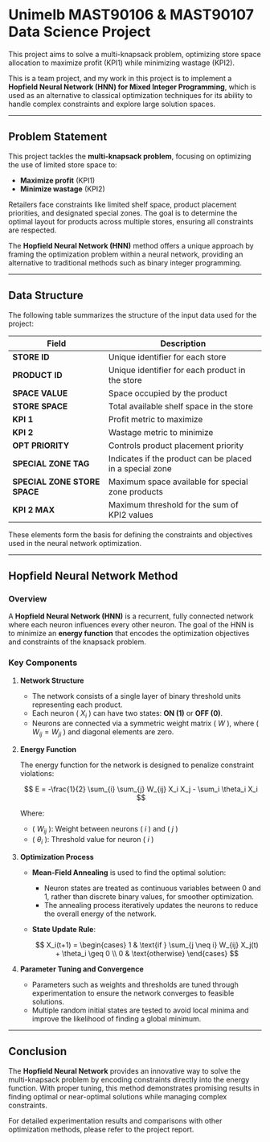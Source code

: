# Unimelb MAST90106 & MAST90107 Data Science Project

This project aims to solve a multi-knapsack problem, optimizing store space allocation to maximize profit (KPI1) while minimizing wastage (KPI2).

This is a team project, and my work in this project is to implement a **Hopfield Neural Network (HNN) for Mixed Integer Programming**, which is used as an alternative to classical optimization techniques for its ability to handle complex constraints and explore large solution spaces.

---

## Problem Statement

This project tackles the **multi-knapsack problem**, focusing on optimizing the use of limited store space to:

- **Maximize profit** (KPI1)
- **Minimize wastage** (KPI2)

Retailers face constraints like limited shelf space, product placement priorities, and designated special zones. The goal is to determine the optimal layout for products across multiple stores, ensuring all constraints are respected.

The **Hopfield Neural Network (HNN)** method offers a unique approach by framing the optimization problem within a neural network, providing an alternative to traditional methods such as binary integer programming.

---

## Data Structure

The following table summarizes the structure of the input data used for the project:

| **Field**                    | **Description**                                    |
| ---------------------------------- | -------------------------------------------------------- |
| **STORE ID**                 | Unique identifier for each store                         |
| **PRODUCT ID**               | Unique identifier for each product in the store          |
| **SPACE VALUE**              | Space occupied by the product                            |
| **STORE SPACE**              | Total available shelf space in the store                 |
| **KPI 1**                    | Profit metric to maximize                                |
| **KPI 2**                    | Wastage metric to minimize                               |
| **OPT PRIORITY**             | Controls product placement priority                      |
| **SPECIAL ZONE TAG**         | Indicates if the product can be placed in a special zone |
| **SPECIAL ZONE STORE SPACE** | Maximum space available for special zone products        |
| **KPI 2 MAX**                | Maximum threshold for the sum of KPI2 values             |

These elements form the basis for defining the constraints and objectives used in the neural network optimization.

---

## Hopfield Neural Network Method

### Overview

A **Hopfield Neural Network (HNN)** is a recurrent, fully connected network where each neuron influences every other neuron. The goal of the HNN is to minimize an **energy function** that encodes the optimization objectives and constraints of the knapsack problem.

### Key Components

1. **Network Structure**

   - The network consists of a single layer of binary threshold units representing each product.
   - Each neuron \( $X_i$ \) can have two states: **ON (1)** or **OFF (0)**.
   - Neurons are connected via a symmetric weight matrix \( $W$ \), where \( $W_{ij} = W_{ji}$ ) and diagonal elements are zero.
2. **Energy Function**

   The energy function for the network is designed to penalize constraint violations:

   $$
   E = -\frac{1}{2} \sum_{i} \sum_{j} W_{ij} X_i X_j - \sum_i \theta_i X_i
   $$

   Where:

   - \( $W_{ij}$ \): Weight between neurons \( $i$ \) and \( $j$ \)
   - \( $\theta_i$ \): Threshold value for neuron \( $i$ \)
3. **Optimization Process**

   - **Mean-Field Annealing** is used to find the optimal solution:

     - Neuron states are treated as continuous variables between 0 and 1, rather than discrete binary values, for smoother optimization.
     - The annealing process iteratively updates the neurons to reduce the overall energy of the network.
   - **State Update Rule**:

     $$
     X_i(t+1) = 
          \begin{cases}
          1 & \text{if } \sum_{j \neq i} W_{ij} X_j(t) + \theta_i \geq 0 \\
          0 & \text{otherwise}
          \end{cases}
     $$
4. **Parameter Tuning and Convergence**

   - Parameters such as weights and thresholds are tuned through experimentation to ensure the network converges to feasible solutions.
   - Multiple random initial states are tested to avoid local minima and improve the likelihood of finding a global minimum.

---

## Conclusion

The **Hopfield Neural Network** provides an innovative way to solve the multi-knapsack problem by encoding constraints directly into the energy function. With proper tuning, this method demonstrates promising results in finding optimal or near-optimal solutions while managing complex constraints.

For detailed experimentation results and comparisons with other optimization methods, please refer to the project report.
